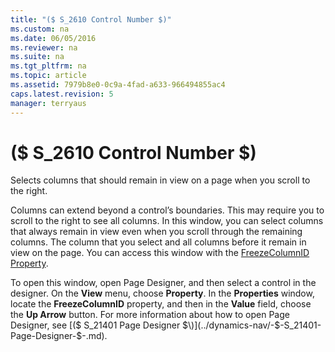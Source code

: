 ```yaml
---
title: "($ S_2610 Control Number $)"
ms.custom: na
ms.date: 06/05/2016
ms.reviewer: na
ms.suite: na
ms.tgt_pltfrm: na
ms.topic: article
ms.assetid: 7979b8e0-0c9a-4fad-a633-966494855ac4
caps.latest.revision: 5
manager: terryaus
---
```

# ($ S_2610 Control Number $)
Selects columns that should remain in view on a page when you scroll to the right.  
  
 Columns can extend beyond a control’s boundaries. This may require you to scroll to the right to see all columns. In this window, you can select columns that always remain in view even when you scroll through the remaining columns. The column that you select and all columns before it remain in view on the page. You can access this window with the [FreezeColumnID Property](../dynamics-nav/FreezeColumnID-Property.md).  
  
 To open this window, open Page Designer, and then select a control in the designer. On the **View** menu, choose **Property**. In the **Properties** window, locate the **FreezeColumnID** property, and then in the **Value** field, choose the **Up Arrow** button. For more information about how to open Page Designer, see [\($ S\_21401 Page Designer $\)](../dynamics-nav/-$-S_21401-Page-Designer-$-.md).
